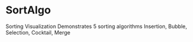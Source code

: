 # SortAlgo
Sorting Visualization
Demonstrates 5 sorting algorithms
Insertion, Bubble, Selection, Cocktail, Merge
